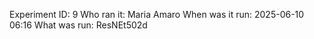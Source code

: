 Experiment ID: 9
Who ran it: Maria Amaro
When was it run: 2025-06-10 06:16
What was run: ResNEt502d
